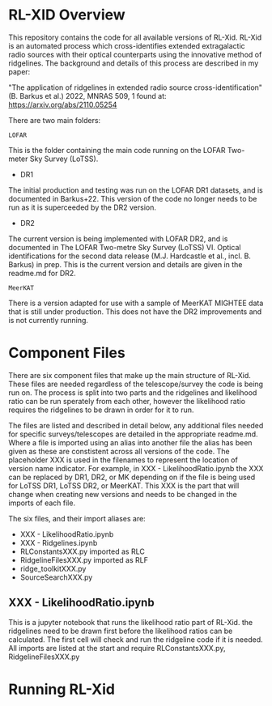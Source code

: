# RL-XID Overview

This repository contains the code for all available versions of RL-Xid. RL-Xid is an automated process which cross-identifies extended extragalactic radio sources with their optical counterparts using the innovative method of ridgelines.  The background and details of this process are described in my paper:

"The application of ridgelines in extended radio source cross-identification" 
(B. Barkus et al.) 2022, MNRAS 509, 1 found at: https://arxiv.org/abs/2110.05254

There are two main folders:

	LOFAR
This is the folder containing the main code running on the LOFAR Two-meter Sky Survey (LoTSS).

- DR1

The initial production and testing was run on the LOFAR DR1 datasets, and is documented in Barkus+22. This version of the code no longer needs to be run as it is superceeded by the DR2 version.

- DR2

The current version is being implemented with LOFAR DR2, and is documented in The LOFAR Two-metre Sky Survey (LoTSS) VI. Optical identifications for the second data release (M.J. Hardcastle et al., incl. B. Barkus) in prep. This is the current version and details are given in the readme.md for DR2.

	MeerKAT

There is a version adapted for use with a sample of MeerKAT MIGHTEE data that is still under production. This does not have the DR2 improvements and is not currently running.


# Component Files

There are six component files that make up the main structure of RL-Xid.  These files are needed regardless of the telescope/survey the code is being run on. The process is split into two parts and the ridgelines and likelihood ratio can be run sperately from each other, however the likelihood ratio requires the ridgelines to be drawn in order for it to run.

The files are listed and described in detail below, any additional files needed for specific surveys/telescopes are detailed in the appropriate readme.md. Where a file is imported using an alias into another file the alias has been given as these are constistent across all versions of the code.  The placeholder XXX is used in the filenames to represent the location of version name indicator. For example, in XXX - LikelihoodRatio.ipynb the XXX can be replaced by DR1, DR2, or MK depending on if the file is being used for LoTSS DR1, LoTSS DR2, or MeerKAT.  This XXX is the part that will change when creating new versions and needs to be changed in the imports of each file.

The six files, and their import aliases are:
- XXX - LikelihoodRatio.ipynb
- XXX - Ridgelines.ipynb
- RLConstantsXXX.py 		imported as RLC
- RidgelineFilesXXX.py 		imported as RLF
- ridge_toolkitXXX.py
- SourceSearchXXX.py

XXX - LikelihoodRatio.ipynb
---
This is a jupyter notebook that runs the likelihood ratio part of RL-Xid. the ridgelines need to be drawn first before the likelihood ratios can be calculated.  The first cell will check and run the ridgeline code if it is needed.
All imports are listed at the start and require RLConstantsXXX.py, RidgelineFilesXXX.py


# Running RL-Xid
